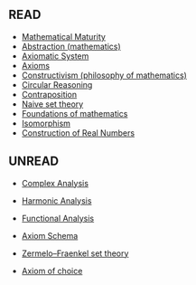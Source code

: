 ## READ

* [Mathematical Maturity](https://en.wikipedia.org/wiki/Mathematical_maturity)
* [Abstraction (mathematics)](https://en.wikipedia.org/wiki/Abstraction_(mathematics))
* [Axiomatic System](https://en.wikipedia.org/wiki/Axiomatic_system)
* [Axioms](https://en.wikipedia.org/wiki/Axiom)
* [Constructivism (philosophy of mathematics)](https://en.wikipedia.org/wiki/Constructivism_(philosophy_of_mathematics))
* [Circular Reasoning](https://en.wikipedia.org/wiki/Circular_reasoning)
* [Contraposition](https://en.wikipedia.org/wiki/Contraposition)
* [Naive set theory](https://en.wikipedia.org/wiki/Naive_set_theory)
* [Foundations of mathematics](https://en.wikipedia.org/wiki/Foundations_of_mathematics)
* [Isomorphism](https://en.wikipedia.org/wiki/Isomorphism)
* [Construction of Real Numbers](https://en.wikipedia.org/wiki/Construction_of_the_real_numbers)

## UNREAD


* [Complex Analysis](https://en.wikipedia.org/wiki/Complex_analysis)
* [Harmonic Analysis](https://en.wikipedia.org/wiki/Harmonic_analysis)
* [Functional Analysis](https://en.wikipedia.org/wiki/Functional_analysis)


* [Axiom Schema](https://en.wikipedia.org/wiki/Axiom_schema)






* [Zermelo–Fraenkel set theory](https://en.wikipedia.org/wiki/Zermelo%E2%80%93Fraenkel_set_theory)
* [Axiom of choice](https://en.wikipedia.org/wiki/Axiom_of_choice)

